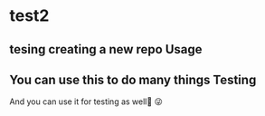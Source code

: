 # test2
tesing creating a new repo
Usage
-------------
You can use this to do many things
Testing
-------
And you can use it for testing as well:tada:
:stuck_out_tongue_winking_eye:

